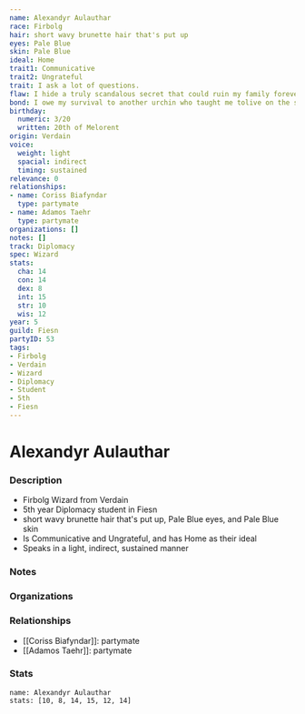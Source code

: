 ```yaml
---
name: Alexandyr Aulauthar
race: Firbolg
hair: short wavy brunette hair that's put up
eyes: Pale Blue
skin: Pale Blue
ideal: Home
trait1: Communicative
trait2: Ungrateful
trait: I ask a lot of questions.
flaw: I hide a truly scandalous secret that could ruin my family forever.
bond: I owe my survival to another urchin who taught me tolive on the streets.
birthday:
  numeric: 3/20
  written: 20th of Melorent
origin: Verdain
voice:
  weight: light
  spacial: indirect
  timing: sustained
relevance: 0
relationships:
- name: Coriss Biafyndar
  type: partymate
- name: Adamos Taehr
  type: partymate
organizations: []
notes: []
track: Diplomacy
spec: Wizard
stats:
  cha: 14
  con: 14
  dex: 8
  int: 15
  str: 10
  wis: 12
year: 5
guild: Fiesn
partyID: 53
tags:
- Firbolg
- Verdain
- Wizard
- Diplomacy
- Student
- 5th
- Fiesn
---
```

# Alexandyr Aulauthar
### Description
- Firbolg Wizard from Verdain
- 5th year Diplomacy student in Fiesn
- short wavy brunette hair that's put up, Pale Blue eyes, and Pale Blue skin
- Is Communicative and Ungrateful, and has Home as their ideal
- Speaks in a light, indirect, sustained manner

### Notes

### Organizations

### Relationships
- [[Coriss Biafyndar]]: partymate
- [[Adamos Taehr]]: partymate

### Stats
```statblock
name: Alexandyr Aulauthar
stats: [10, 8, 14, 15, 12, 14]
```